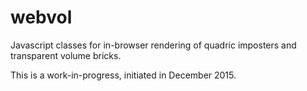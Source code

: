 # webvol

Javascript classes for in-browser rendering of quadric imposters and transparent volume bricks.

This is a work-in-progress, initiated in December 2015.
